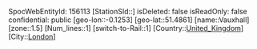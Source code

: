 ﻿---
location: [51.4861,-0.1253]
type: Station
tags:
- geo/Station
- Europe/United_Kingdom/London

---
SpocWebEntityId: 156113
[StationSId::]
isDeleted: false
isReadOnly: false
confidential: public
[geo-lon::-0.1253]
[geo-lat::51.4861]
[name::Vauxhall]
[zone::1.5]
[Num_lines::1]
[switch-to-Rail::1]
[Country::[United_Kingdom](geo/Continent/Europe/United_Kingdom.md)]
[City::[London](geo/Continent/Europe/United_Kingdom/London.md)]

